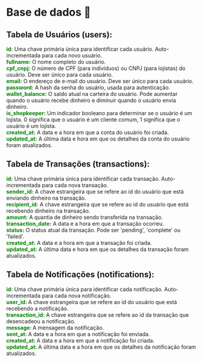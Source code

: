 # Base de dados 🐘

## Tabela de Usuários (users):

<strong style="color:green">id:</strong> Uma chave primária única para identificar cada usuário. Auto-incrementada para cada novo usuário.</br>
<strong style="color:green">fullname:</strong> O nome completo do usuário.</br>
<strong style="color:green">cpf_cnpj:</strong> O número de CPF (para indivíduos) ou CNPJ (para lojistas) do usuário. Deve ser único para cada usuário.</br>
<strong style="color:green">email:</strong> O endereço de e-mail do usuário. Deve ser único para cada usuário.</br>
<strong style="color:green">password:</strong> A hash da senha do usuário, usada para autenticação.</br>
<strong style="color:green">wallet_balance:</strong> O saldo atual na carteira do usuário. Pode aumentar quando o usuário recebe dinheiro e diminuir quando o usuário envia dinheiro.</br>
<strong style="color:green">is_shopkeeper:</strong> Um indicador booleano para determinar se o usuário é um lojista. 0 significa que o usuário é um cliente comum, 1 significa que o usuário é um lojista.</br>
<strong style="color:green">created_at:</strong> A data e a hora em que a conta do usuário foi criada.</br>
<strong style="color:green">updated_at:</strong> A última data e hora em que os detalhes da conta do usuário foram atualizados.</br>

## Tabela de Transações (transactions):

<strong style="color:green">id:</strong> Uma chave primária única para identificar cada transação. Auto-incrementada para cada nova transação.</br>
<strong style="color:green">sender_id:</strong> A chave estrangeira que se refere ao id do usuário que está enviando dinheiro na transação.</br>
<strong style="color:green">recipient_id:</strong> A chave estrangeira que se refere ao id do usuário que está recebendo dinheiro na transação.</br>
<strong style="color:green">amount:</strong> A quantia de dinheiro sendo transferida na transação.</br>
<strong style="color:green">transaction_date:</strong> A data e a hora em que a transação ocorreu.</br>
<strong style="color:green">status:</strong> O status atual da transação. Pode ser 'pending', 'complete' ou 'failed'.</br>
<strong style="color:green">created_at:</strong> A data e a hora em que a transação foi criada.</br>
<strong style="color:green">updated_at:</strong> A última data e hora em que os detalhes da transação foram atualizados.</br>

## Tabela de Notificações (notifications):

<strong style="color:green"> id:</strong> Uma chave primária única para identificar cada notificação. Auto-incrementada para cada nova notificação. </br>
<strong style="color:green"> user_id: </strong> A chave estrangeira que se refere ao id do usuário que está recebendo a notificação. </br>
<strong style="color:green"> transaction_id: </strong> A chave estrangeira que se refere ao id da transação que desencadeou a notificação. </br>
<strong style="color:green"> message: </strong> A mensagem da notificação. </br>
<strong style="color:green"> sent_at: </strong> A data e a hora em que a notificação foi enviada. </br>
<strong style="color:green"> created_at: </strong> A data e a hora em que a notificação foi criada. </br>
<strong style="color:green"> updated_at: </strong> A última data e a hora em que os detalhes da notificação foram atualizados. </br>